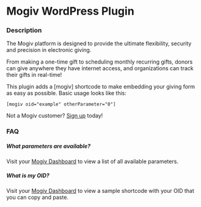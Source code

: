 # Mogiv WordPress Plugin

### Description

The Mogiv platform is designed to provide the ultimate flexibility, security and precision in electronic giving.

From making a one-time gift to scheduling monthly recurring gifts, donors can give anywhere they have internet access, and organizations can track their gifts in real-time!

This plugin adds a [mogiv] shortcode to make embedding your giving form as easy as possible. Basic usage looks like this:

`[mogiv oid="example" otherParameter="0"]`

Not a Mogiv customer? [Sign up](https://www.mogiv.com/start/) today!

### FAQ

##### What parameters are available?

Visit your [Mogiv Dashboard](https://dev-tyler.mogiv.com/npo/training/embed) to view a list of all available parameters.

##### What is my OID?

Visit your [Mogiv Dashboard](https://dev-tyler.mogiv.com/npo/training/embed) to view a sample shortcode with your OID that you can copy and paste.